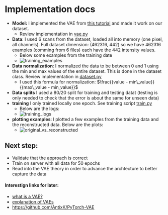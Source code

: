 # Implementation docs

- **Model:** I implemented the VAE from [this tutorial](https://medium.com/@rekalantar/variational-auto-encoder-vae-pytorch-tutorial-dce2d2fe0f5f) and made it work on our dataset.
  - Review implementation in [vae.py](vae.py)
- **Data**: I used 6 scans from the dataset, loaded all into memory (one pixel, all channels). Full dataset dimension: (462316, 442) so we have 462316 examples (comming from 6 files) each have the 442 intensity values.
  - Below some examples from the training date
  - ![training_examples](VAE/basic_vae/docstraining_examples_plotted.png)
- **Data normalization**: I normalized the data to be between 0 and 1 using the min and max values of the entire dataset. This is done in the dataset class. Review implementation in [dataset.py](dataset.py)
  - I used this formula for normalization: $\frac{{value - min\_value}}{{max\_value - min_value}}$
- **Data splits** I used a 80/20 split for training and testing datat (testing is only needed to check that the error is about the same for unseen data)
- **training** I only trained locally one epoch. See training script [train.py](train.py)
  - Below are the logs:
  - ![training_logs](VAE/basic_vae/docstraining_logs.png)
- **plotting examples**: I plotted a few examples from the training data and the reconstructed data. Below are the plots:
  - ![original_vs_reconstructed](VAE/basic_vae/docsoriginal_vs_reconstructed_basic.png)

## Next step:
- Validate that the approach is correct
- Train on server with all data for 50 epochs
- Read into the VAE theory in order to advance the archtecture to better capture the data


#### Interestign links for later:
- [what is a VAE?](https://jaan.io/what-is-variational-autoencoder-vae-tutorial/)
- [explanation of VAEs](https://towardsdatascience.com/understanding-variational-autoencoders-vaes-f70510919f73)
- https://github.com/AntixK/PyTorch-VAE